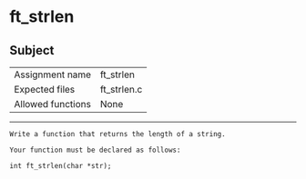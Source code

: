 # ft_strlen
## Subject

|	|	|
----|----
Assignment name  | ft_strlen
Expected files   | ft_strlen.c
Allowed functions | None

-----

```
Write a function that returns the length of a string.

Your function must be declared as follows:

int	ft_strlen(char *str);
```
